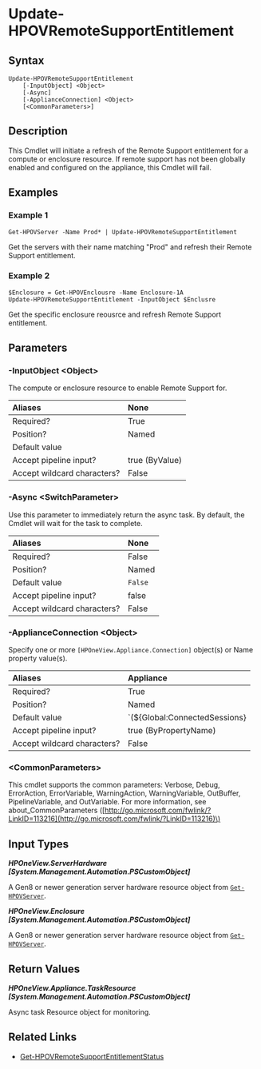 ﻿---
description: Refresh Remote Support entitlement for a supported resource.
---

# Update-HPOVRemoteSupportEntitlement

## Syntax

```text
Update-HPOVRemoteSupportEntitlement
    [-InputObject] <Object>
    [-Async]
    [-ApplianceConnection] <Object>
    [<CommonParameters>]
```

## Description

This Cmdlet will initiate a refresh of the Remote Support entitlement for a compute or enclosure resource.  If remote support has not been globally enabled and configured on the appliance, this Cmdlet will fail.

## Examples

###  Example 1 

```text
Get-HPOVServer -Name Prod* | Update-HPOVRemoteSupportEntitlement

```

Get the servers with their name matching "Prod" and refresh their Remote Support entitlement.

###  Example 2 

```text
$Enclosure = Get-HPOVEnclousre -Name Enclosure-1A
Update-HPOVRemoteSupportEntitlement -InputObject $Enclusre

```

Get the specific enclosure reousrce and refresh Remote Support entitlement.

## Parameters

### -InputObject &lt;Object&gt;

The compute or enclosure resource to enable Remote Support for.

| Aliases | None |
| :--- | :--- |
| Required? | True |
| Position? | Named |
| Default value |  |
| Accept pipeline input? | true (ByValue) |
| Accept wildcard characters? | False |

### -Async &lt;SwitchParameter&gt;

Use this parameter to immediately return the async task.  By default, the Cmdlet will wait for the task to complete.

| Aliases | None |
| :--- | :--- |
| Required? | False |
| Position? | Named |
| Default value | `False` |
| Accept pipeline input? | false |
| Accept wildcard characters? | False |

### -ApplianceConnection &lt;Object&gt;

Specify one or more `[HPOneView.Appliance.Connection]` object(s) or Name property value(s).

| Aliases | Appliance |
| :--- | :--- |
| Required? | True |
| Position? | Named |
| Default value | `(${Global:ConnectedSessions} | ? Default)` |
| Accept pipeline input? | true (ByPropertyName) |
| Accept wildcard characters? | False |

### &lt;CommonParameters&gt;

This cmdlet supports the common parameters: Verbose, Debug, ErrorAction, ErrorVariable, WarningAction, WarningVariable, OutBuffer, PipelineVariable, and OutVariable. For more information, see about\_CommonParameters \([http://go.microsoft.com/fwlink/?LinkID=113216](http://go.microsoft.com/fwlink/?LinkID=113216)\)

## Input Types

_**HPOneView.ServerHardware [System.Management.Automation.PSCustomObject]**_

A Gen8 or newer generation server hardware resource object from [`Get-HPOVServer`](../servers/get-hpovserver.md).

_**HPOneView.Enclosure [System.Management.Automation.PSCustomObject]**_

A Gen8 or newer generation server hardware resource object from [`Get-HPOVServer`](../servers/get-hpovserver.md).

## Return Values

_**HPOneView.Appliance.TaskResource [System.Management.Automation.PSCustomObject]**_

Async task Resource object for monitoring.

## Related Links

* [Get-HPOVRemoteSupportEntitlementStatus](get-hpovremotesupportentitlementstatus.md)
